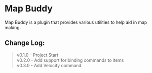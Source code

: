 # Map Buddy
Map Buddy is a plugin that provides various utilities to help aid in map making.

## Change Log:
> v0.1.0 - Project Start  
> v0.2.0 - Add support for binding commands to items  
> v0.3.0 - Add Velocity command  
